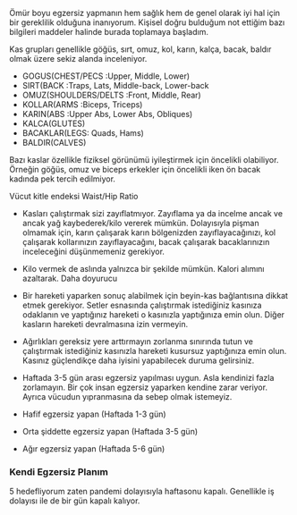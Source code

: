 Ömür boyu egzersiz yapmanın hem sağlık hem de genel olarak iyi hal için bir gereklilik olduğuna inanıyorum. Kişisel doğru bulduğum not ettiğim bazı bilgileri maddeler halinde burada toplamaya başladım.

Kas grupları genellikle göğüs, sırt, omuz, kol, karın, kalça, bacak, baldır olmak üzere sekiz alanda inceleniyor.  

* GOGUS(CHEST/PECS :Upper, Middle, Lower)
* SIRT(BACK :Traps, Lats, Middle-back, Lower-back
* OMUZ(SHOULDERS/DELTS :Front, Middle, Rear)
* KOLLAR(ARMS :Biceps, Triceps)
* KARIN(ABS :Upper Abs, Lower Abs, Obliques)
* KALCA(GLUTES)
* BACAKLAR(LEGS: Quads, Hams)
* BALDIR(CALVES)

Bazı kaslar özellikle fiziksel görünümü iyileştirmek için öncelikli olabiliyor. Örneğin göğüs, omuz ve biceps erkekler için öncelikli iken ön bacak kadında pek tercih edilmiyor.

Vücut kitle endeksi
Waist/Hip Ratio

* Kasları çalıştırmak sizi zayıflatmıyor. Zayıflama ya da incelme ancak ve ancak yağ kaybederek/kilo vererek mümkün. Dolayısıyla pişman olmamak için, karın çalışarak karın bölgenizden zayıflayacağınızı, kol çalışarak kollarınızın zayıflayacağını, bacak çalışarak bacaklarınızın inceleceğini düşünmemeniz gerekiyor.

* Kilo vermek de aslında yalnızca bir şekilde mümkün. Kalori alımını azaltarak. Daha doyurucu 

* Bir hareketi yaparken sonuç alabilmek için  beyin-kas bağlantısına dikkat etmek gerekiyor. Setler esnasında çalıştırmak istediğiniz kasınıza odaklanın ve yaptığınız hareketi o kasınızla yaptığınıza emin olun. Diğer kasların hareketi devralmasına izin vermeyin.

* Ağırlıkları gereksiz yere arttırmayın zorlanma sınırında tutun ve çalıştırmak istediğiniz kasınızla hareketi kusursuz yaptığınıza emin olun. Kasınız güçlendikçe daha iyisini yapabilecek duruma gelirsiniz. 

* Haftada 3-5 gün arası egzersiz yapılması uygun. Asla kendinizi fazla zorlamayın. Bir çok insan egzersiz yaparken kendine zarar veriyor. Ayrıca vücudun yıpranmasına da sebep olmak istemeyiz.

* Hafif egzersiz yapan (Haftada 1-3 gün)
* Orta şiddette egzersiz yapan (Haftada 3-5 gün)
* Ağır egzersiz yapan (Haftada 5-6 gün)

### Kendi Egzersiz Planım

5 hedefliyorum zaten pandemi dolayısıyla haftasonu kapalı. Genellikle iş dolayısı ile de bir gün kapalı kalıyor.
